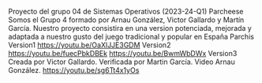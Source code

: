 Proyecto del grupo 04 de Sistemas Operativos (2023-24-Q1)
Parcheese
Somos el Grupo 4 formado por Arnau González, Victor Gallardo y Martín García. Nuestro proyecto consistira en una version potenciada, mejorada y adaptada a nuestro gusto del juego tradicional y popular en España Parchis
Version1
https://youtu.be/OaXlJJE3GDM
Version2
https://youtu.be/fuecPbkDBEk
https://youtu.be/BwmWbDWx
Version3
Creada por Victor Gallardo.
Verificada por Martin García.
Video Arnau González.
https://youtu.be/sg6Tt4x1yOs

